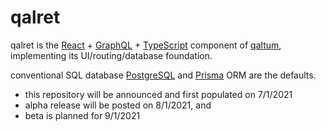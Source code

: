# qalret

qalret is the [React](https://reactjs.org) + [GraphQL](https://graphql.org) + [TypeScript](https://www.typescriptlang.org) component of [qaltum](https://github.com/qaltum/qaltum), implementing its UI/routing/database foundation.

conventional SQL database [PostgreSQL](https://www.postgresql.org) and [Prisma](https://www.prisma.io) ORM are the defaults.

- this repository will be announced and first populated on 7/1/2021
- alpha release will be posted on 8/1/2021, and
- beta is planned for 9/1/2021
